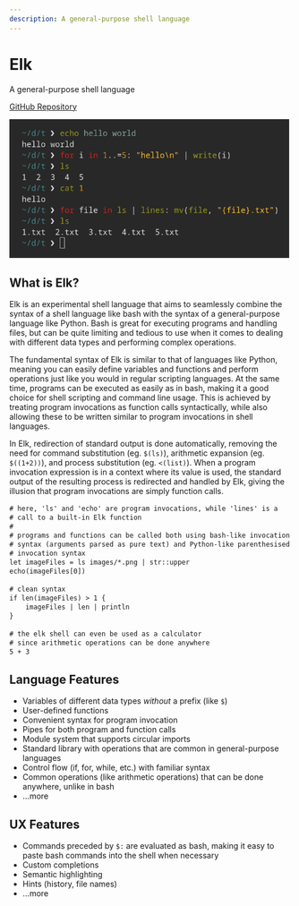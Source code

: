 ```yaml
---
description: A general-purpose shell language
---
```


# Elk

A general-purpose shell language

[GitHub Repository](https://github.com/PaddiM8/elk)

<img src="/preview.png" width=500 alt="preview">

## What is Elk?

Elk is an experimental shell language that aims to seamlessly combine the 
syntax of a shell language like bash with the syntax of a general-purpose 
language like Python. Bash is great for executing programs and handling files, 
but can be quite limiting and tedious to use when it comes to dealing with 
different data types and performing complex operations.

The fundamental syntax of Elk is similar to that of languages like Python, 
meaning you can easily define variables and functions and perform operations 
just like you would in regular scripting languages. At the same time, programs 
can be executed as easily as in bash, making it a good choice for shell 
scripting and command line usage. This is achieved by treating program 
invocations as function calls syntactically, while also allowing these to be 
written similar to program invocations in shell languages.

In Elk, redirection of standard output is done automatically, removing the need 
for command substitution (eg. `$(ls)`), arithmetic expansion (eg. `$((1+2))`), 
and process substitution (eg. `<(list)`). When a program invocation expression 
is in a context where its value is used, the standard output of the resulting 
process is redirected and handled by Elk, giving the illusion that program 
invocations are simply function calls.

```elk
# here, 'ls' and 'echo' are program invocations, while 'lines' is a 
# call to a built-in Elk function
#
# programs and functions can be called both using bash-like invocation
# syntax (arguments parsed as pure text) and Python-like parenthesised
# invocation syntax
let imageFiles = ls images/*.png | str::upper
echo(imageFiles[0])

# clean syntax
if len(imageFiles) > 1 {
    imageFiles | len | println
}

# the elk shell can even be used as a calculator
# since arithmetic operations can be done anywhere
5 + 3
```

## Language Features

* Variables of different data types _without_ a prefix (like `$`)
* User-defined functions
* Convenient syntax for program invocation
* Pipes for both program and function calls
* Module system that supports circular imports
* Standard library with operations that are common in general-purpose languages
* Control flow (if, for, while, etc.) with familiar syntax
* Common operations (like arithmetic operations) that can be done anywhere, 
unlike in bash
* ...more

## UX Features

* Commands preceded by `$:` are evaluated as bash, making it easy to paste bash
  commands into the shell when necessary
* Custom completions
* Semantic highlighting
* Hints (history, file names)
* ...more
